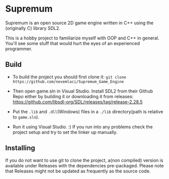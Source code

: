# Supremum

Supremum is an open source 2D game engine written in C++ using the (originally C) library SDL2. 

This is a hobby project to familiarize myself with OOP and C++ in general. You'll see some stuff that would hurt the eyes of an experienced programmer.

## Build
* To build the project you should first clone it: `git clone https://github.com/nevemlaci/Supremum_Game_Engine`

* Then open game.sln in Visual Studio. Install SDL2 from their Github Repo either by building it or downloading it from releases: https://github.com/libsdl-org/SDL/releases/tag/release-2.28.5

* Put the `.lib` and `.dll`(Windows) files in a `./lib` directory(path is relative to `game.sln`). 

* Run it using Visual Studio. :) If you run into any problems check the project setup and try to set the linker up manually.

## Installing
  If you do not want to use git to clone the project, a(non compiled) version is available under Releases with the dependencies pre-packaged. Please note that Releases might not be updated as frequently as the source code.
